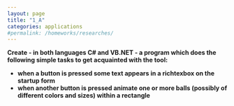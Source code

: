 ```yaml
---
layout: page
title: "1_A"
categories: applications
#permalink: /homeworks/researches/
---
```

<b>
Create - in both languages C# and VB.NET - a program which does the following simple tasks to get acquainted with the tool:

- when a button is pressed some text appears in a richtexbox on the startup form
- when another button is pressed animate one or more balls (possibly of different colors and sizes) within a rectangle
</b>